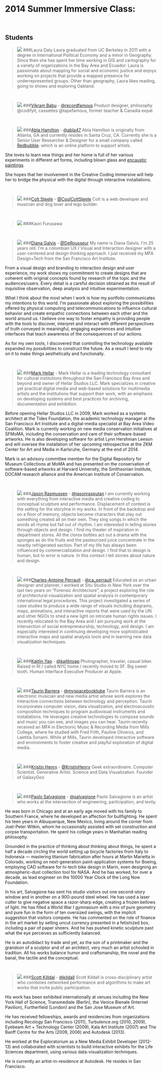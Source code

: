 # 2014 Summer Immersive Class:

<br>

## Students

> ![](img/ld.jpg)
###Laura	Daly
Laura graduated from UC Berkeley in 2011 with a degree in International
Political Economy and a minor in Geography. Since then she has spent her
time working in GIS and cartography for a variety of organizations in the
Bay Area and Ecuador. Laura is passionate about mapping for social and
economic justice and enjoys working on projects that provide a mapped
presence for underrepresented groups. Other than geography, Laura likes
reading, going to shows and exploring Oakland.  

<br>

> ![](img/vb.jpg)
###[Vikram Babu](http://recordfamous.com/) - [@recordfamous](https://twitter.com/recordfamous)
Product designer, philosophy @codifyit, cassettes @tapefamous, former
teacher & Canadia expat  

<br>

> ![](img/ah.jpg)
###[Abla Hamilton](http://about.me/abla) - [@abla47](https://twitter.com/abla47)
Abla Hamilton is originally from Atlanta, GA and currently resides in Santa Cruz, CA. Currently she is a Senior User Researcher & Designer for a small company called [Redbubble](http://www.redbubble.com). which is an online platform to support artists.
>
She loves to learn new things and her home is full of her various experiments in
different art forms, including blown glass and [encaustic paintings](http://youtu.be/vtK9AXYM9mQ).
>
She hopes that her involvement in the Creative Coding Immersive will help her to bridge the physical with the digital through interactive installations.

<br>

> ![](img/cs.jpg)
###[Colt Steele](http://iamcolt.com/) - [@CoolColtSteele](https://twitter.com/CoolColtSteele)
Colt is a web developer and musician and dog lover and lego builder.

<br>

> ![](img/kf.jpg)
###Kaori Furusawa

<br>

> ![](img/dg.jpg)
###[Diana Galvis](http://dianagalvis.com/index.html) - [@DeRousseur](https://twitter.com/DeRousseur)
My name is Diana Galvis. I'm 25 years old. I'm a colombian UX / Visual and Interaction designer with a user-centered and design thinking approach. I just received my MFA Design+Tech from the San Francisco Art Institute.
>
From a visual design and branding to interaction design and user experience,
my work shows my commitment to create designs that are coherent with
original concepts found by research of the topic and the audiences/users.
Every detail is a careful decision obtained as the result of inquisitive
observation, deep analysis and intuitive experimentation.  
>
What I think about the most when I work is how my portfolio communicates my
intentions to this world. I'm passionate about exploring the possibilities
offered by physical computing and telecommunications to influence cultural
behavior and create empathic connections between each other and the world
around us. I believe one way to foster empathy is providing people with the
tools to discover, interpret and interact with different perspectives of
truth conveyed in meaningful, engaging experiences and intuitive interfaces
that teach awareness of the consequences of our actions.  
>
As for my own tools, I discovered that controlling the technology available
expanded my possibilities to construct the future. As a result I tend to
rely on it to make things aesthetically and functionally.  

<br>

> ![](img/mh.jpg)
###[Mark Hellar](http://mhellar.github.io/Creative-Code-Portfolio) -
Mark Hellar is a leading technology consultant for cultural institutions throughout the San Francisco Bay Area and beyond and owner of Hellar Studios LLC. Mark specializes in creative yet practical digital media and web-based solutions for multimedia artists and the institutions that support their work, with an emphasis on developing systems and best practices for archiving, documentation and exhibition.
>
Before opening Hellar Studios LLC in 2009, Mark worked as a systems architect at the Tides Foundation, the academic technology manager at the San Francisco Art Institute and a digital-media specialist at Bay Area Video Coalition. Mark is currently working on new media conservation initiatives at SFMoMA, including the conservation and care of their software-based artworks. He is also developing software for artist Lynn Hershman Leeson and will oversee the installation of her upcoming retrospective at the ZKM Center for Art and Media in Karlsruhe, Germany at the end of 2014.
>
Mark is an advisory committee member for the Digital Repository for Museum Collections at MoMA and has presented on the conservation of software-based artworks at Harvard University, the Smithsonian Institute, DOCAM research alliance and the American Institute of Conservation.

<br>

> ![](img/jr.jpg)
###[Jason Rasmussen](http://jasonrasmussen.net/) - [@jasonrasputan](https://twitter.com/@jasonrasputan)
I am currently working with everything from interactive media and creative coding to conceptual sculpture and performance. Displacement of context is the setting for the storyline in my works. In front of the backdrop and on a floor of memory, objects become characters that play out something created all on their own. They sing songs in which the words all rhyme but fall out of rhythm. I am interested in telling stories through objects and design. I find my theater of inspiration in department stores. All the clorox bottles act out a drama with the sponges as do the fruits and the pasteurized juice concentrate in the nearby refrigerated section. Part of my life has always been influenced by commercialization and design. I find that to design is human, but to error is nature. In this context I tell stories about nature and design.

<br>

> ![](img/cap.jpg)
###[Charles-Antoine Perrault](http://www.charlesantoineperrault.com/) - [@ca_perrault](https://twitter.com/ca_perrault)
Educated as an urban designer and planner, I worked at Situ Studio in New York over the last two years on “Forensic Architecture”, a project exploring the role of architectural visualization and spatial analysis in contemporary international legal procedures. This project investigated a series of case studies to produce a wide range of visuals including diagrams, maps, animations, and interactive reports that were used by the UN and other NGOs to shed a new light on intricate human rights issues. I recently relocated to the Bay Area and I am pursuing work at the intersection of social entrepreneurship, technology, and design. I am especially interested in continuing developing more sophisticated interactive maps and spatial analysis tools and in learning new data visualization techniques.

<br>

> ![](img/ky.png)
###[Kaitlin Yap](http://kaitlinyap.com/) - [@kaitlinyap](https://twitter.com/kaitlinyap)
Photographer, traveler, casual biker. Raised in RI / called NYC home / recently moved to SF. Big sweet tooth. Human Interface Executive Producer at Apple.

<br>

> ![](img/tb.png)
###[Taurin Barrera](http://www.taurinbarrera.com/) - [@myspacebooktube](https://twitter.com/myspacebooktube)
Taurin Barrera is an electronic musician and new media artist whose work explores the interactive connections between technology and perception. Taurin incorporates computer vision, data visualization, and electroacoustic composition techniques to program audiovisual instruments and installations. He leverages creative technologies to compose sounds and music you can see, and images you can hear. Taurin recently received an MFA in Electronic Music & Recording Media from Mills College, where he studied with Fred Frith, Pauline Oliveros, and Laetitia Sonami. While at Mills, Taurin developed interactive software and environments to foster creative and playful exploration of digital media.

<br>

> ![](img/kh.jpg)
###[Kristin Henry](http://kristinhenry.dunked.com/) - [@KristinHenry](https://twitter.com/KristinHenry)
Geek extraordinaire. Computer Scientist. Generative Artist. Science and Data Visualization. Founder of GalaxyGoo

<br>

> ![](img/pas.jpg)
###[Paolo Salvagione](http://salvagione.com/) - [@salvagione](https://twitter.com/salvagione)
Paolo Salvagione is an artist who works at the intersection of engineering, participation, and levity.
>
He was born in Chicago and at an early age moved with his family to Southern France, where he developed an affection for bullfighting. He spent his teen years in Albuquerque, New Mexico, living around the corner from Joel-Peter Witkin, whom he occasionally assisted with set construction and corpse transportation. He spent his college years in Manhattan reading philosophy.
>
Grounded in the practice of thinking about thinking about things, he spent a half a decade circling the world setting up bicycle factories from Italy to Indonesia — mastering titanium fabrication after hours at Martin Marietta in Colorado, working on next-generation paint-application systems for Boeing, employing CAD software for hi-tech bike design in Marin, even designing an atmospheric-dust collection tool for NASA. And he has worked, for over a decade, as lead engineer on the 10000 Year Clock of the Long Now Foundation.
>
In his art, Salvagione has sent his studio visitors out one second-story window and in another on a 900-pound steel wheel. He has used a laser cutter to give negative space a razor-sharp edge, creating a frozen bellows of light. He has filled a World War I gymnasium with a mix of pure geometry and pure fun in the form of ten oversized swings, with the implicit suggestion that visitors compete. He has commented on the role of finance in the art market by selling uncut currency presented in a fetishized box, including a pair of paper sheers. And he has pushed kinetic sculpture past what the eye perceives as sufficiently balanced.
>
He is an autodidact by trade and yet, as the son of a printmaker and the grandson of a sculptor and of an architect, very much an artist schooled in tradition. All his works balance humor and craftsmanship, the novel and the banal, the tactile and the conceptual.

<br>

> ![](img/sk.jpg)
###[Scott Killdal](http://www.kildall.com) - [@kildall](https://twitter.com/kildall)
Scott Kildall is cross-disciplinary artist who combines networked performance and algorithms to make art works that invite public participation.
>
His work has been exhibited internationally at venues including the New York Hall of Science, Transmediale (Berlin), the Venice Bienale (Internet Pavilion), Furtherfield (London) and the San Jose Museum of Art.
>
He has received fellowships, awards and residencies from organizations including Recology San Francisco (2011), Turbulence.org (2010, 2009), Eyebeam Art + Technology Center (2009), Kala Art Institute (2007) and The Banff Centre for the Arts (2009, 2006) and Autodesk (2013).
>
He worked at the Exploratorium as a New Media Exhibit Developer (2012-13) and collaborated with scientists to build interactive exhibits for the Life Sciences department, using various data-visualization techniques.
>
He is currently an artist-in-residence at Autodesk. He resides in San Francisco.

<br>
